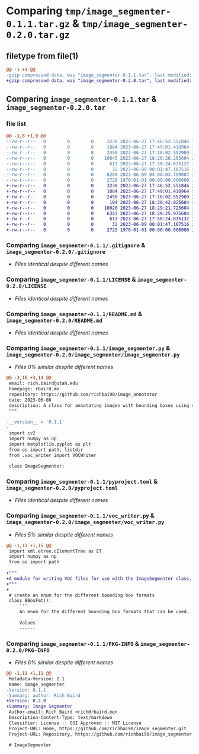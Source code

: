 # Comparing `tmp/image_segmenter-0.1.1.tar.gz` & `tmp/image_segmenter-0.2.0.tar.gz`

## filetype from file(1)

```diff
@@ -1 +1 @@
-gzip compressed data, was "image_segmenter-0.1.1.tar", last modified: Fri Jan  1 00:00:00 2016, max compression
+gzip compressed data, was "image_segmenter-0.2.0.tar", last modified: Fri Jan  1 00:00:00 2016, max compression
```

## Comparing `image_segmenter-0.1.1.tar` & `image_segmenter-0.2.0.tar`

### file list

```diff
@@ -1,8 +1,9 @@
--rw-r--r--   0        0        0     3238 2023-06-27 17:46:52.551846 image_segmenter-0.1.1/.gitignore
--rw-r--r--   0        0        0     1084 2023-06-27 17:49:01.418964 image_segmenter-0.1.1/LICENSE
--rw-r--r--   0        0        0     2450 2023-06-27 17:18:02.552909 image_segmenter-0.1.1/README.md
--rw-r--r--   0        0        0    10045 2023-06-27 18:20:28.265604 image_segmenter-0.1.1/image_segmenter.py
--rw-r--r--   0        0        0      613 2023-06-27 17:50:24.835137 image_segmenter-0.1.1/pyproject.toml
--rw-r--r--   0        0        0       32 2023-06-09 00:01:47.107516 image_segmenter-0.1.1/requirements.txt
--rw-r--r--   0        0        0     6260 2023-06-09 04:08:03.799087 image_segmenter-0.1.1/voc_writer.py
--rw-r--r--   0        0        0     2728 1970-01-01 00:00:00.000000 image_segmenter-0.1.1/PKG-INFO
+-rw-r--r--   0        0        0     3238 2023-06-27 17:46:52.551846 image_segmenter-0.2.0/.gitignore
+-rw-r--r--   0        0        0     1084 2023-06-27 17:49:01.418964 image_segmenter-0.2.0/LICENSE
+-rw-r--r--   0        0        0     2450 2023-06-27 17:18:02.552909 image_segmenter-0.2.0/README.md
+-rw-r--r--   0        0        0      104 2023-06-27 18:30:42.025604 image_segmenter-0.2.0/image_segmenter/__init__.py
+-rw-r--r--   0        0        0    10020 2023-06-27 18:29:21.725604 image_segmenter-0.2.0/image_segmenter/image_segmenter.py
+-rw-r--r--   0        0        0     6343 2023-06-27 18:29:25.975604 image_segmenter-0.2.0/image_segmenter/voc_writer.py
+-rw-r--r--   0        0        0      613 2023-06-27 17:50:24.835137 image_segmenter-0.2.0/pyproject.toml
+-rw-r--r--   0        0        0       32 2023-06-09 00:01:47.107516 image_segmenter-0.2.0/requirements.txt
+-rw-r--r--   0        0        0     2725 1970-01-01 00:00:00.000000 image_segmenter-0.2.0/PKG-INFO
```

### Comparing `image_segmenter-0.1.1/.gitignore` & `image_segmenter-0.2.0/.gitignore`

 * *Files identical despite different names*

### Comparing `image_segmenter-0.1.1/LICENSE` & `image_segmenter-0.2.0/LICENSE`

 * *Files identical despite different names*

### Comparing `image_segmenter-0.1.1/README.md` & `image_segmenter-0.2.0/README.md`

 * *Files identical despite different names*

### Comparing `image_segmenter-0.1.1/image_segmenter.py` & `image_segmenter-0.2.0/image_segmenter/image_segmenter.py`

 * *Files 0% similar despite different names*

```diff
@@ -3,16 +3,14 @@
 email: rich.baird@utah.edu
 homepage: rbaird.me
 repository: https://github.com/richbai90/image_annotator
 date: 2023-06-08
 description: A class for annotating images with bounding boxes using various image processing techniques.
 """
 
-__version__ = '0.1.1'
-
 import cv2
 import numpy as np
 import matplotlib.pyplot as plt
 from os import path, listdir
 from .voc_writer import VOCWriter
 
 class ImageSegmenter:
```

### Comparing `image_segmenter-0.1.1/pyproject.toml` & `image_segmenter-0.2.0/pyproject.toml`

 * *Files identical despite different names*

### Comparing `image_segmenter-0.1.1/voc_writer.py` & `image_segmenter-0.2.0/image_segmenter/voc_writer.py`

 * *Files 5% similar despite different names*

```diff
@@ -1,11 +1,15 @@
 import xml.etree.cElementTree as ET
 import numpy as np
 from os import path
 
+"""
+A module for writing VOC files for use with the ImageSegmenter class.
+"""
+
 # create an enum for the different bounding box formats
 class BBoxFmt():
     '''
     An enum for the different bounding box formats that can be used.
     
     Values
     ------
```

### Comparing `image_segmenter-0.1.1/PKG-INFO` & `image_segmenter-0.2.0/PKG-INFO`

 * *Files 6% similar despite different names*

```diff
@@ -1,11 +1,11 @@
 Metadata-Version: 2.1
 Name: image_segmenter
-Version: 0.1.1
-Summary: author: Rich Baird
+Version: 0.2.0
+Summary: Image Segmenter
 Author-email: Rich Baird <rich@rbaird.me>
 Description-Content-Type: text/markdown
 Classifier: License :: OSI Approved :: MIT License
 Project-URL: Home, https://github.com/richbai90/image_segmenter.git
 Project-URL: Repository, https://github.com/richbai90/image_segmenter.git
 
 # ImageSegmenter
```

